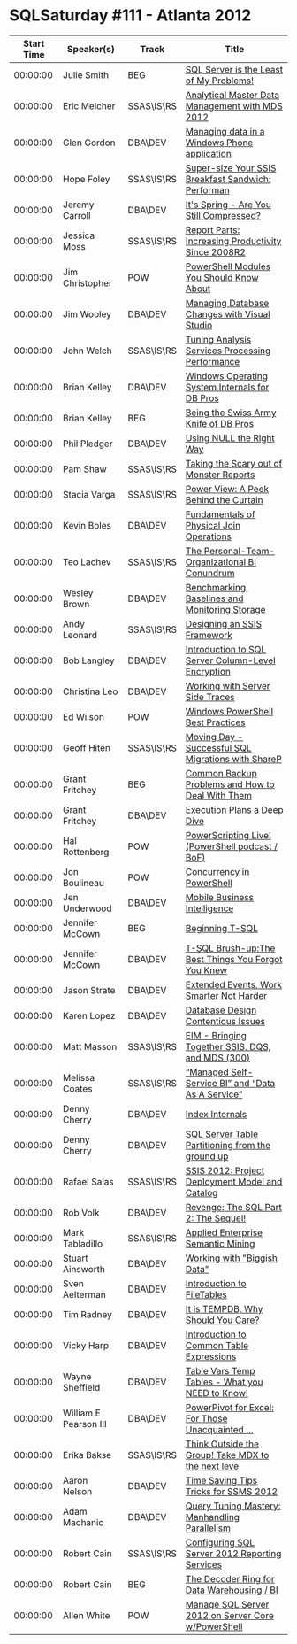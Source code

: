 # SQLSaturday #111 - Atlanta 2012
Start Time|Speaker(s)|Track|Title
---|---|---|---
00:00:00|Julie Smith|BEG|[SQL Server is the Least of My Problems!](11111.md)
00:00:00|Eric Melcher|SSAS\IS\RS|[Analytical Master Data Management with MDS 2012](13884.md)
00:00:00|Glen Gordon|DBA\DEV|[Managing data in a Windows Phone application](14674.md)
00:00:00|Hope Foley|SSAS\IS\RS|[Super-size Your SSIS Breakfast Sandwich: Performan](15017.md)
00:00:00|Jeremy Carroll|DBA\DEV|[It's Spring - Are You Still Compressed?](16603.md)
00:00:00|Jessica Moss|SSAS\IS\RS|[Report Parts: Increasing Productivity Since 2008R2](16661.md)
00:00:00|Jim Christopher|POW|[PowerShell Modules You Should Know About](16834.md)
00:00:00|Jim Wooley|DBA\DEV|[Managing Database Changes with Visual Studio](16857.md)
00:00:00|John Welch|SSAS\IS\RS|[Tuning Analysis Services Processing Performance](17192.md)
00:00:00|Brian Kelley|DBA\DEV|[Windows Operating System Internals for DB Pros](17998.md)
00:00:00|Brian Kelley|BEG|[Being the Swiss Army Knife of DB Pros](18001.md)
00:00:00|Phil Pledger|DBA\DEV|[Using NULL the Right Way](22256.md)
00:00:00|Pam Shaw|SSAS\IS\RS|[Taking the Scary out of Monster Reports](22345.md)
00:00:00|Stacia Varga|SSAS\IS\RS|[Power View: A Peek Behind the Curtain](24723.md)
00:00:00|Kevin Boles|DBA\DEV|[Fundamentals of Physical Join Operations](26358.md)
00:00:00|Teo Lachev|SSAS\IS\RS|[The Personal-Team-Organizational BI Conundrum](26939.md)
00:00:00|Wesley Brown|DBA\DEV|[Benchmarking, Baselines and Monitoring Storage](28498.md)
00:00:00|Andy Leonard|SSAS\IS\RS|[Designing an SSIS Framework ](28696.md)
00:00:00|Bob Langley|DBA\DEV|[Introduction to SQL Server Column-Level Encryption](29118.md)
00:00:00|Christina Leo|DBA\DEV|[Working with Server Side Traces](29545.md)
00:00:00|Ed Wilson|POW|[Windows PowerShell Best Practices](30033.md)
00:00:00|Geoff Hiten|SSAS\IS\RS|[Moving Day - Successful SQL Migrations with ShareP](30242.md)
00:00:00|Grant Fritchey|BEG|[Common Backup Problems and How to Deal With Them](30274.md)
00:00:00|Grant Fritchey|DBA\DEV|[Execution Plans a Deep Dive](30276.md)
00:00:00|Hal Rottenberg|POW|[PowerScripting Live! (PowerShell podcast / BoF)](30292.md)
00:00:00|Jon Boulineau|POW|[Concurrency in PowerShell](30565.md)
00:00:00|Jen Underwood|DBA\DEV|[Mobile Business Intelligence](30691.md)
00:00:00|Jennifer McCown|BEG|[Beginning T-SQL](30693.md)
00:00:00|Jennifer McCown|DBA\DEV|[T-SQL Brush-up:The Best Things You Forgot You Knew](30694.md)
00:00:00|Jason Strate|DBA\DEV|[Extended Events, Work Smarter Not Harder](31146.md)
00:00:00|Karen Lopez|DBA\DEV|[Database Design Contentious Issues](31187.md)
00:00:00|Matt Masson|SSAS\IS\RS|[EIM - Bringing Together SSIS, DQS, and MDS (300)](31610.md)
00:00:00|Melissa Coates|SSAS\IS\RS|[“Managed Self-Service BI” and “Data As A Service”](31930.md)
00:00:00|Denny Cherry|DBA\DEV|[Index Internals](32010.md)
00:00:00|Denny Cherry|DBA\DEV|[SQL Server Table Partitioning from the ground up](32013.md)
00:00:00|Rafael Salas|SSAS\IS\RS|[SSIS 2012: Project Deployment Model and Catalog](32494.md)
00:00:00|Rob Volk|DBA\DEV|[Revenge: The SQL Part 2: The Sequel!](32561.md)
00:00:00|Mark Tabladillo|SSAS\IS\RS|[Applied Enterprise Semantic Mining](33079.md)
00:00:00|Stuart Ainsworth|DBA\DEV|[Working with "Biggish Data"](33257.md)
00:00:00|Sven Aelterman|DBA\DEV|[Introduction to FileTables](33294.md)
00:00:00|Tim Radney|DBA\DEV|[It is TEMPDB, Why Should You Care?](33616.md)
00:00:00|Vicky Harp|DBA\DEV|[Introduction to Common Table Expressions](33823.md)
00:00:00|Wayne Sheffield|DBA\DEV|[Table Vars  Temp Tables - What you NEED to Know!](33877.md)
00:00:00|William E Pearson III|DBA\DEV|[PowerPivot for Excel: For Those Unacquainted ...](34300.md)
00:00:00|Erika Bakse|SSAS\IS\RS|[Think Outside the Group! Take MDX to the next leve](34634.md)
00:00:00|Aaron Nelson|DBA\DEV|[Time Saving Tips  Tricks for SSMS 2012](8869.md)
00:00:00|Adam Machanic|DBA\DEV|[Query Tuning Mastery: Manhandling Parallelism](9365.md)
00:00:00|Robert Cain|SSAS\IS\RS|[Configuring SQL Server 2012 Reporting Services](9702.md)
00:00:00|Robert Cain|BEG|[The Decoder Ring for Data Warehousing / BI](9703.md)
00:00:00|Allen White|POW|[Manage SQL Server 2012 on Server Core w/PowerShell](9998.md)
